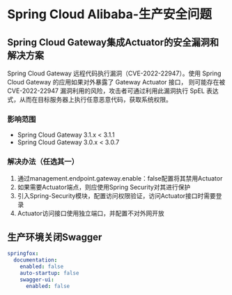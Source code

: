 # Spring Cloud Alibaba-生产安全问题 <!-- {docsify-ignore-all} -->

## Spring Cloud Gateway集成Actuator的安全漏洞和解决方案

  Spring Cloud Gateway 远程代码执行漏洞（CVE-2022-22947）。使用 Spring Cloud Gateway 的应用如果对外暴露了 Gateway Actuator 接口，
则可能存在被 CVE-2022-22947 漏洞利用的风险，攻击者可通过利用此漏洞执行 SpEL 表达式，从而在目标服务器上执行任意恶意代码，获取系统权限。

### 影响范围

- Spring Cloud Gateway 3.1.x < 3.1.1
- Spring Cloud Gateway 3.0.x < 3.0.7

### 解决办法（任选其一）
1. 通过management.endpoint.gateway.enable：false配置将其禁用Actuator
2. 如果需要Actuator端点，则应使用Spring Security对其进行保护
3. 引入Spring-Security模块，配置访问权限验证，访问Actuator接口时需要登录
4. Actuator访问接口使用独立端口，并配置不对外网开放

## 生产环境关闭Swagger

```yaml
springfox:
  documentation:
    enabled: false
    auto-startup: false
    swagger-ui:
      enabled: false
```
